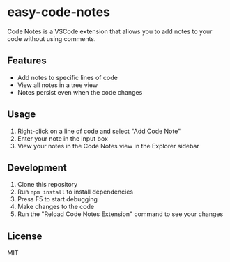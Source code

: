# easy-code-notes

Code Notes is a VSCode extension that allows you to add notes to your code without using comments.

## Features

- Add notes to specific lines of code
- View all notes in a tree view
- Notes persist even when the code changes

## Usage

1. Right-click on a line of code and select "Add Code Note"
2. Enter your note in the input box
3. View your notes in the Code Notes view in the Explorer sidebar

## Development

1. Clone this repository
2. Run `npm install` to install dependencies
3. Press F5 to start debugging
4. Make changes to the code
5. Run the "Reload Code Notes Extension" command to see your changes

## License

MIT
